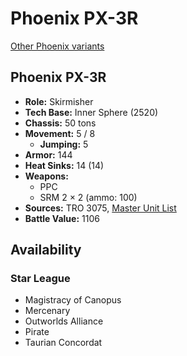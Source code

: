 # Phoenix PX-3R

[Other Phoenix variants](../phoenix.md)

## Phoenix PX-3R
- **Role:** Skirmisher
- **Tech Base:** Inner Sphere (2520)
- **Chassis:** 50 tons
- **Movement:** 5 / 8
  - **Jumping:** 5
- **Armor:** 144
- **Heat Sinks:** 14 (14)
- **Weapons:**
  - PPC
  - SRM 2 × 2 (ammo: 100)
- **Sources:** TRO 3075, [Master Unit List](http://masterunitlist.info/Unit/Details/2489/phoenix-px-3r)
- **Battle Value:** 1106

## Availability

### Star League
- Magistracy of Canopus
- Mercenary
- Outworlds Alliance
- Pirate
- Taurian Concordat

